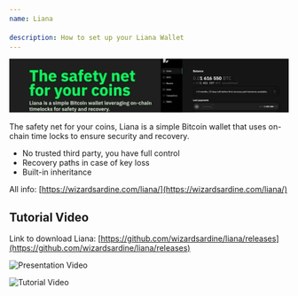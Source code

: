 ```yaml
---
name: Liana

description: How to set up your Liana Wallet
---
```


![cover](assets/cover.jpeg)

The safety net for your coins, Liana is a simple Bitcoin wallet that uses on-chain time locks to ensure security and recovery.

- No trusted third party, you have full control
- Recovery paths in case of key loss
- Built-in inheritance

All info: [https://wizardsardine.com/liana/](https://wizardsardine.com/liana/)

## Tutorial Video

Link to download Liana: [https://github.com/wizardsardine/liana/releases](https://github.com/wizardsardine/liana/releases)

![Presentation Video](https://youtu.be/siuLmQo1lM8)

![Tutorial Video](https://youtu.be/JrG4WMVPZDQ)
